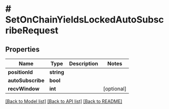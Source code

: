 # # SetOnChainYieldsLockedAutoSubscribeRequest

## Properties

Name | Type | Description | Notes
------------ | ------------- | ------------- | -------------
**positionId** | **string** |  |
**autoSubscribe** | **bool** |  |
**recvWindow** | **int** |  | [optional]

[[Back to Model list]](../../README.md#models) [[Back to API list]](../../README.md#endpoints) [[Back to README]](../../README.md)
